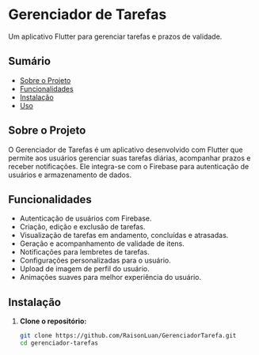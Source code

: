 # Gerenciador de Tarefas

Um aplicativo Flutter para gerenciar tarefas e prazos de validade.

## Sumário

- [Sobre o Projeto](#sobre-o-projeto)
- [Funcionalidades](#funcionalidades)
- [Instalação](#instalação)
- [Uso](#uso)

## Sobre o Projeto

O Gerenciador de Tarefas é um aplicativo desenvolvido com Flutter que permite aos usuários gerenciar suas tarefas diárias, acompanhar prazos e receber notificações. Ele integra-se com o Firebase para autenticação de usuários e armazenamento de dados.

## Funcionalidades

- Autenticação de usuários com Firebase.
- Criação, edição e exclusão de tarefas.
- Visualização de tarefas em andamento, concluídas e atrasadas.
- Geração e acompanhamento de validade de itens.
- Notificações para lembretes de tarefas.
- Configurações personalizadas para o usuário.
- Upload de imagem de perfil do usuário.
- Animações suaves para melhor experiência do usuário.

## Instalação

1. **Clone o repositório:**
   ```bash
   git clone https://github.com/RaisonLuan/GerenciadorTarefa.git
   cd gerenciador-tarefas
